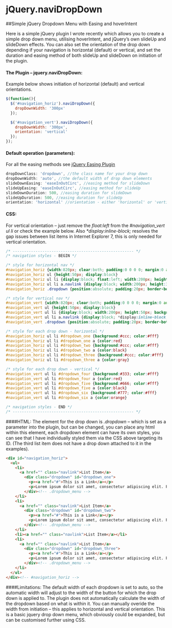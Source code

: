 jQuery.naviDropDown
===================
##Simple jQuery Dropdown Menu with Easing and hoverIntent

Here is a simple jQuery plugin I wrote recently which allows you to create a simple drop down menu, utilising hoverIntent, and jQuery’s own slideUp and slideDown effects. You can also set the orientation of the drop down depending if your navigation is horizontal (default) or vertical, and set the duration and easing method of both slideUp and slideDown on initiation of the plugin.

#### The Plugin – jquery.naviDropDown:
Example below shows initiation of horizontal (default) and vertical orientations.

```javascript
$(function(){
  $('#navigation_horiz').naviDropDown({
    dropDownWidth: '300px'
  });

  $('#navigation_vert').naviDropDown({
    dropDownWidth: '300px',
    orientation: 'vertical'
  });
});
```

#### Default operation (parameters):
For all the easing methods see <a href="http://gsgd.co.uk/sandbox/jquery/easing/">jQuery Easing Plugin</a>

```javascript
dropDownClass: 'dropdown', //the class name for your drop down
dropDownWidth: 'auto', //the default width of drop down elements
slideDownEasing: 'easeInOutCirc', //easing method for slideDown
slideUpEasing: 'easeInOutCirc', //easing method for slideUp
slideDownDuration: 500, //easing duration for slideDown
slideUpDuration: 500, //easing duration for slideUp
orientation: 'horizontal' //orientation - either 'horizontal' or 'vertical'
```

#### CSS: 
For vertical orientation – just remove the <em>float:left</em> from the <em>#navigation_vert ul li</em> or check the example below. Also <em>*display:inline-block;</em> resolves the gap issues between list items in Internet Explorer 7, this is only needed for vertical orientation.

```css
/* ----------------------------------------------------- */
/* navigation styles - BEGIN */

/* style for horizontal nav */
#navigation_horiz {width:820px; clear:both; padding:0 0 0 0; margin:0 auto}
#navigation_horiz ul {height:50px; display:block}
#navigation_horiz ul li {display:block; float:left; width:200px; height:50px; background:#999; margin:0 1px 0 0; position:relative}
#navigation_horiz ul li a.navlink {display:block; width:200px; height:30px; padding: 20px 0 0 0; text-align:center; color:#fff; text-decoration:none}
#navigation_horiz .dropdown {position:absolute; padding:20px; border-bottom-right-radius:10px; border-bottom-left-radius:10px; -moz-border-radius-bottomright:10px; -moz-border-radius-bottomleft:10px}

/* style for vertical nav */
#navigation_vert {width:820px; clear:both; padding:0 0 0 0; margin:0 auto}
#navigation_vert ul {height:50px; display:block}
#navigation_vert ul li {display:block; width:200px; height:50px; background:#999; margin:0 0 1px 0; position:relative}
#navigation_vert ul li a.navlink {display:block; *display:inline-block; width:200px; height:30px; padding: 20px 0 0 0; text-align:center; color:#fff; text-decoration:none}
#navigation_vert .dropdown {position:absolute; padding:20px; border-bottom-right-radius:10px; border-top-right-radius:10px; -moz-border-radius-bottomright:10px; -moz-border-radius-topright:10px}

/* style for each drop down - horizontal */
#navigation_horiz ul li #dropdown_one {background:#ccc; color:#fff}
#navigation_horiz ul li #dropdown_one a {color:red}
#navigation_horiz ul li #dropdown_two {background:#ccc; color:#fff}
#navigation_horiz ul li #dropdown_two a {color:black}
#navigation_horiz ul li #dropdown_three {background:#ccc; color:#fff}
#navigation_horiz ul li #dropdown_three a {color:gray}

/* style for each drop down - vertical */
#navigation_vert ul li #dropdown_four {background:#333; color:#fff}
#navigation_vert ul li #dropdown_four a {color:red}
#navigation_vert ul li #dropdown_five {background:#666; color:#fff}
#navigation_vert ul li #dropdown_five a {color:black}
#navigation_vert ul li #dropdown_six {background:#777; color:#fff}
#navigation_vert ul li #dropdown_six a {color:orange}

/* navigation styles - END */
/* ----------------------------------------------------- */
```

####HTML:
The element for the drop down is <em>.dropdown</em> – which is set as a parameter into the plugin, but can be changed, you can place any html within this element, each dropdown element can have its own styles, you can see that I have individually styled them via the CSS above targeting its ID. (The third list item does not have a drop down attached to it in the examples).

```html
<div id="navigation_horiz">
  <ul>
    <li>
      <a href="" class="navlink">List Item</a>
        <div class="dropdown" id="dropdown_one">
          <p><a href="#">This is a Link</a></p>
          <p>Lorem ipsum dolor sit amet, consectetur adipiscing elit. Proin blandit sodales justo, id fringilla eros dapibus vitae. Morbi molestie enim diam, a vulputate neque. Morbi sit amet nunc id quam mollis aliquet. Donec sed massa justo, ut congue enim. Praesent lobortis viverra dolor commodo euismod. </p>
        </div><!-- .dropdown_menu -->
    </li>
    <li>
      <a href="" class="navlink">List Item</a>
        <div class="dropdown" id="dropdown_two">
          <p><a href="#">This is a Link</a></p>
          <p>Lorem ipsum dolor sit amet, consectetur adipiscing elit. Proin blandit sodales justo, id fringilla eros dapibus vitae. Morbi molestie enim diam, a vulputate neque. Morbi sit amet nunc id quam mollis aliquet. Donec sed massa justo, ut congue enim. Praesent lobortis viverra dolor commodo euismod. </p>
        </div><!-- .dropdown_menu -->
    </li>
    <li><a href="" class="navlink">List Item</a></li>
    <li>
      <a href="" class="navlink">List Item</a>
        <div class="dropdown" id="dropdown_three">
          <p><a href="#">This is a Link</a></p>
          <p>Lorem ipsum dolor sit amet, consectetur adipiscing elit. Proin blandit sodales justo, id fringilla eros dapibus vitae. Morbi molestie enim diam, a vulputate neque. Morbi sit amet nunc id quam mollis aliquet. Donec sed massa justo, ut congue enim. Praesent lobortis viverra dolor commodo euismod. </p>
        </div><!-- .dropdown_menu -->
    </li>
  </ul>
</div><!-- #navigation_horiz -->
```
####Limitations:
The default width of each dropdown is set to auto, so the automatic width will adjust to the width of the button for which the drop down is applied to. The plugin does not automatically calculate the width of the dropdown based on what is within it. You can manually overide the width from initiation – this applies to horizontal and vertical orientation. This is a basic jquery drop down menu, which obviously could be expanded, but can be customised further using CSS.
